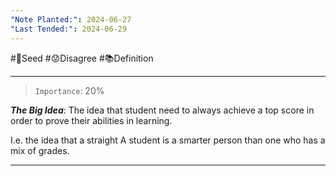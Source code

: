 ```yaml
---
"Note Planted:": 2024-06-27
"Last Tended:": 2024-06-29
---
```

#🌱Seed  #😟Disagree #📚Definition 
****
>`Importance`: 20%
 
***The Big Idea***: The idea that student need to always achieve a top score in order to prove their abilities in learning. 

I.e. the idea that a straight A student is a smarter person than one who has a mix of grades.

* * *
